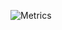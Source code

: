 ![Metrics](https://metrics.lecoq.io/ShadowAsura?template=classic&isocalendar=1&languages=1&achievements=1&anilist=1&music=1&fortune=1&base=header%2C%20activity%2C%20community%2C%20repositories%2C%20metadata&base.indepth=false&base.hireable=false&base.skip=false&isocalendar=false&isocalendar.duration=half-year&languages=false&languages.limit=8&languages.threshold=0%25&languages.other=false&languages.colors=github&languages.sections=most-used&languages.indepth=false&languages.analysis.timeout=15&languages.analysis.timeout.repositories=7.5&languages.categories=markup%2C%20programming&languages.recent.categories=markup%2C%20programming&languages.recent.load=300&languages.recent.days=14&achievements=false&achievements.threshold=C&achievements.secrets=true&achievements.display=detailed&achievements.limit=0&anilist=false&anilist.user=shadowasura&anilist.medias=anime%2C%20manga&anilist.sections=favorites&anilist.limit=2&anilist.limit.characters=22&anilist.shuffle=true&music=false&music.provider=spotify&music.user=sremlogan&music.mode=recent&music.limit=4&music.played.at=false&music.time.range=short&music.top.type=tracks&fortune=false&config.timezone=America%2FLos_Angeles)
